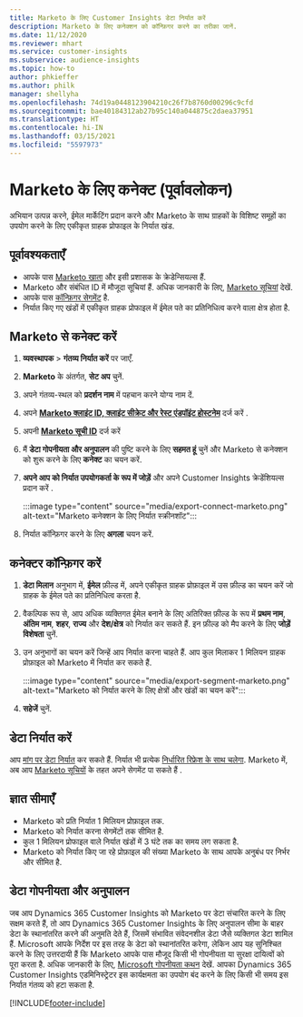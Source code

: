 ```yaml
---
title: Marketo के लिए Customer Insights डेटा निर्यात करें
description: Marketo के लिए कनेक्शन को कॉन्फ़िगर करने का तरीका जानें.
ms.date: 11/12/2020
ms.reviewer: mhart
ms.service: customer-insights
ms.subservice: audience-insights
ms.topic: how-to
author: phkieffer
ms.author: philk
manager: shellyha
ms.openlocfilehash: 74d19a0448123904210c26f7b8760d00296c9cfd
ms.sourcegitcommit: bae40184312ab27b95c140a044875c2daea37951
ms.translationtype: HT
ms.contentlocale: hi-IN
ms.lasthandoff: 03/15/2021
ms.locfileid: "5597973"
---
```

# <a name="connector-for-marketo-preview"></a>Marketo के लिए कनेक्ट (पूर्वावलोकन)

अभियान उत्पन्न करने, ईमेल मार्केटिंग प्रदान करने और Marketo के साथ ग्राहकों के विशिष्ट समूहों का उपयोग करने के लिए एकीकृत ग्राहक प्रोफाइल के निर्यात खंड.

## <a name="prerequisites"></a>पूर्वावश्यकताएँ

-   आपके पास [Marketo खाता](https://login.marketo.com/) और इसी प्रशासक के क्रेडेन्सियल्स हैं.
-   Marketo और संबंधित ID में मौजूदा सूचियां हैं. अधिक जानकारी के लिए, [Marketo सूचियां](https://docs.marketo.com/display/public/DOCS/Understanding+Static+Lists) देखें.
-   आपके पास [कॉन्फ़िगर सेगमेंट](segments.md) है.
-   निर्यात किए गए खंडों में एकीकृत ग्राहक प्रोफाइल में ईमेल पते का प्रतिनिधित्व करने वाला क्षेत्र होता है.

## <a name="connect-to-marketo"></a>Marketo से कनेक्ट करें

1. **व्यवस्थापक** > **गंतव्य निर्यात करें** पर जाएँ.

1. **Marketo** के अंतर्गत, **सेट अप** चुनें.

1. अपने गंतव्य-स्थल को **प्रदर्शन नाम** में पहचान करने योग्य नाम दें.

1. अपने **[Marketo क्लाइंट ID, क्लाइंट सीक्रेट और रेस्ट एंडपॉइंट होस्टनेम](https://developers.marketo.com/rest-api/authentication/)** दर्ज करें .

1. अपनी **[Marketo सूची ID](https://docs.marketo.com/display/public/DOCS/Understanding+Static+Lists)** दर्ज करें 

1. मैं **डेटा गोपनीयता और अनुपालन** की पुष्टि करने के लिए **सहमत हूं** चुनें और Marketo से कनेक्शन को शुरू करने के लिए **कनेक्ट** का चयन करें.

1. **अपने आप को निर्यात उपयोगकर्ता के रूप में जोड़ें** और अपने Customer Insights क्रेडेंशियल्स प्रदान करें .

   :::image type="content" source="media/export-connect-marketo.png" alt-text="Marketo कनेक्शन के लिए निर्यात स्क्रीनशॉट":::

1. निर्यात कॉन्फ़िगर करने के लिए **अगला** चयन करें.

## <a name="configure-the-connector"></a>कनेक्टर कॉन्फ़िगर करें

1. **डेटा मिलान** अनुभाग में, **ईमेल** फ़ील्ड में, अपने एकीकृत ग्राहक प्रोफ़ाइल में उस फ़ील्ड का चयन करें जो ग्राहक के ईमेल पते का प्रतिनिधित्व करता है. 

1. वैकल्पिक रूप से, आप अधिक व्यक्तिगत ईमेल बनाने के लिए अतिरिक्त फ़ील्ड के रूप में **प्रथम नाम**, **अंतिम नाम**, **शहर**, **राज्य** और **देश/क्षेत्र** को निर्यात कर सकते हैं. इन फ़ील्ड को मैप करने के लिए **जोड़ें विशेषता** चुनें.

1. उन अनुभागों का चयन करें जिन्हें आप निर्यात करना चाहते हैं. आप कुल मिलाकर 1 मिलियन ग्राहक प्रोफ़ाइल को Marketo में निर्यात कर सकते हैं.

   :::image type="content" source="media/export-segment-marketo.png" alt-text="Marketo को निर्यात करने के लिए क्षेत्रों और खंडों का चयन करें":::

1. **सहेजें** चुनें.

## <a name="export-the-data"></a>डेटा निर्यात करें

आप [मांग पर डेटा निर्यात](export-destinations.md) कर सकते हैं. निर्यात भी प्रत्येक [निर्धारित रिफ्रेश के साथ चलेगा](system.md#schedule-tab). Marketo में, अब आप [Marketo सूचियों](ttps://docs.marketo.com/display/public/DOCS/Understanding+Static+Lists) के तहत अपने सेगमेंट पा सकते हैं .

## <a name="known-limitations"></a>ज्ञात सीमाएँ

- Marketo को प्रति निर्यात 1 मिलियन प्रोफ़ाइल तक.
- Marketo को निर्यात करना सेगमेंटों तक सीमित है.
- कुल 1 मिलियन प्रोफाइल वाले निर्यात खंडों में 3 घंटे तक का समय लग सकता है. 
- Marketo को निर्यात किए जा रहे प्रोफ़ाइल की संख्या Marketo के साथ आपके अनुबंध पर निर्भर और सीमित है.

## <a name="data-privacy-and-compliance"></a>डेटा गोपनीयता और अनुपालन

जब आप Dynamics 365 Customer Insights को Marketo पर डेटा संचारित करने के लिए सक्षम करते हैं, तो आप Dynamics 365 Customer Insights के लिए अनुपालन सीमा के बाहर डेटा के स्थानांतरित करने की अनुमति देते हैं, जिसमें संभावित संवेदनशील डेटा जैसे व्यक्तिगत डेटा शामिल हैं. Microsoft आपके निर्देश पर इस तरह के डेटा को स्थानांतरित करेगा, लेकिन आप यह सुनिश्चित करने के लिए उत्तरदायी हैं कि Marketo आपके पास मौजूद किसी भी गोपनीयता या सुरक्षा दायित्वों को पूरा करता है. अधिक जानकारी के लिए, [Microsoft गोपनीयता कथन](https://go.microsoft.com/fwlink/?linkid=396732) देखें.
आपका Dynamics 365 Customer Insights एडमिनिस्ट्रेटर इस कार्यक्षमता का उपयोग बंद करने के लिए किसी भी समय इस निर्यात गंतव्य को हटा सकता है.


[!INCLUDE[footer-include](../includes/footer-banner.md)]